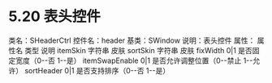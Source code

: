 # 5.20 表头控件

类名：SHeaderCtrl
控件名：header
基类：SWindow
说明：表头控件
属性：
属性名 类型 说明
itemSkin 字符串 皮肤
sortSkin 字符串 皮肤
fixWidth 0|1 是否固定宽度（0--否 1--是）
itemSwapEnable 0|1 是否允许调整位置（0--禁止 1--允许）
sortHeader 0|1 是否支持排序（0--否 1--是）
